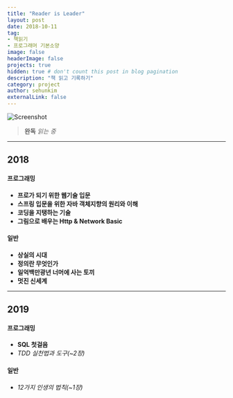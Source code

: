 ```yaml
---
title: "Reader is Leader"
layout: post
date: 2018-10-11
tag:
- 책읽기
- 프로그래머 기본소양
image: false
headerImage: false
projects: true
hidden: true # don't count this post in blog pagination
description: "책 읽고 기록하기"
category: project
author: sehunkim
externalLink: false
---
```


![Screenshot](https://www.azquotes.com/picture-quotes/quote-not-every-reader-is-a-leader-but-every-leader-must-be-a-reader-harry-s-truman-85-91-37.jpg)

>**완독**
*읽는 중*

---

## 2018

#### 프로그래밍
- **프로가 되기 위한 웹기술 입문**
- **스프링 입문을 위한 자바 객체지향의 원리와 이해**
- **코딩을 지탱하는 기술**
- **그림으로 배우는 Http & Network Basic**

#### 일반
- **상실의 시대**
- **정의란 무엇인가**
- **일억백만광년 너머에 사는 토끼**
- **멋진 신세계**

---

## 2019

#### 프로그래밍
- **SQL 첫걸음**
- *TDD 실천법과 도구(~2장)*

#### 일반
- *12가지 인생의 법칙(~1장)*
